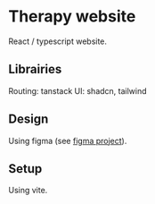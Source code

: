 # Therapy website

React / typescript website.  

## Librairies

Routing: tanstack 
UI: shadcn, tailwind

## Design

Using figma (see [figma project](https://www.figma.com/design/qfk1O1lY4IgJpreh9inOi1/Marie-Therapy-V1?node-id=54925-66&t=GjyoN93vTMGA6FH0-1)).

## Setup

Using vite.
